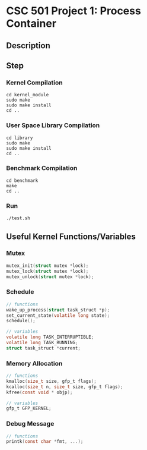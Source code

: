 # CSC 501 Project 1: Process Container

## Description


## Step
### Kernel Compilation
```shell
cd kernel_module
sudo make
sudo make install
cd ..
```

### User Space Library Compilation
```shell
cd library
sudo make
sudo make install
cd ..
```

### Benchmark Compilation
```shell
cd benchmark
make
cd ..
```

### Run
```shell
./test.sh
```

## Useful Kernel Functions/Variables
### Mutex
```c
mutex_init(struct mutex *lock);
mutex_lock(struct mutex *lock);
mutex_unlock(struct mutex *lock);
```

### Schedule
```c
// functions
wake_up_process(struct task_struct *p);
set_current_state(volatile long state);
schedule();

// variables
volatile long TASK_INTERRUPTIBLE;
volatile long TASK_RUNNING;
struct task_struct *current;
```

### Memory Allocation
```c
// functions
kmalloc(size_t size, gfp_t flags);
kcalloc(size_t n, size_t size, gfp_t flags);
kfree(const void * objp);

// variables
gfp_t GFP_KERNEL;
```

### Debug Message
```c
// functions
printk(const char *fmt, ...);
```